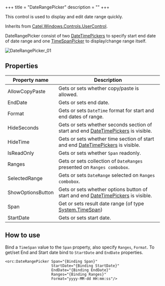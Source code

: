 +++
title = "DateRangePicker" 
description = ""
+++

This control is used to display and edit date range quickly.

Inherits from [Catel.Windows.Controls.UserControl][1].

DateRangePicker consist of two [DateTimePickers][2] to specify start end date of date range
and one [TimeSpanPicker][3] to display/change range itself.

![DateRangePicker_01][4]

## Properties

Property name|Description
---|---
AllowCopyPaste|Gets or sets whether copy/paste is allowed.
EndDate|Gets or sets end date.
Format|Gets or sets `DateTime` format for start and end dates of range.
HideSeconds|Gets or sets whether seconds section of start and end [DateTimePickers][2] is visible.
HideTime|Gets or sets whether time section of start and end [DateTimePickers][2] is visible.
IsReadOnly|Gets or sets whether `Span` readonly.
Ranges|Gets or sets collection of `DateRanges` presented on `Ranges combobox`.
SelectedRange|Gets or sets `DateRange` selected on `Ranges combobox`.
ShowOptionsButton|Gets or sets whether options button of start and end [DateTimePickers][2] is visible.
Span|Get or sets result date range (of type [System.TimeSpan][5])
StartDate|Gets or sets start date.

## How to use

Bind a `TimeSpan` value to the `Span` property, also specify `Ranges`, `Format`.
To get/set End and Start date bind to `StartDate` and `EndDate` properties.

```
<orc:DateRangePicker Span="{Binding Span}"
                     StartDate="{Binding StartDate}"
                     EndDate="{Binding EndDate}"
                     Ranges="{Binding Ranges}"
                     Format="yyyy-MM-dd HH:mm:ss"/>
```

[1]: http://docs.catelproject.com/vnext/catel-mvvm/views/xaml/usercontrol/
[2]: ../datetimepicker.htm
[3]: ../timespanpicker.htm
[4]: ../../images/orc.controls/daterangepicker/DateRangePicker_01.png
[5]: https://msdn.microsoft.com/en-us/library/system.timespan(v=vs.110).aspx